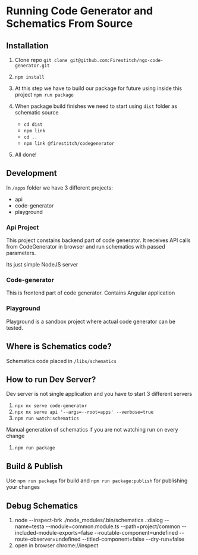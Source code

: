 # Running Code Generator and Schematics From Source

## Installation

1. Clone repo `git clone git@github.com:Firestitch/ngx-code-generator.git`
2. `npm install`
3. At this step we have to build our package for future using inside this project
`npm run package`
4. When package build finishes we need to start using `dist` folder as schematic source
   - `cd dist`
   - `npm link`
   - `cd ..`
   - `npm link @firestitch/codegenerator`
   
5. All done!

## Development

In `/apps` folder we have 3 different projects:
- api
- code-generator
- playground


### Api Project

This project constains backend part of code generator. It receives API calls from CodeGenerator in browser
and run schematics with passed parameters.

Its just simple NodeJS server

### Code-generator

This is frontend part of code generator. Contains Angular application

### Playground

Playground is a sandbox project where actual code generator can be tested.

## Where is Schematics code?

Schematics code placed in `/libs/schematics`


## How to run Dev Server?

Dev server is not single application and you have to start 3 different servers

1. `npx nx serve code-generator`
2. `npx nx serve api '--args=--root=apps' --verbose=true` 
3. `npm run watch:schematics`

Manual generation of schematics if you are not watching run on every change
1. `npm run package`


## Build & Publish

Use `npm run package` for build and `npm run package:publish` for publishing your changes



## Debug Schematics

1. node --inspect-brk ./node_modules/.bin/schematics .:dialog  --name=testa   --module=common.module.ts   --path=project/common   --included-module-exports=false   --routable-component=undefined   --route-observer=undefined   --titled-component=false --dry-run=false
2. open in browser chrome://inspect